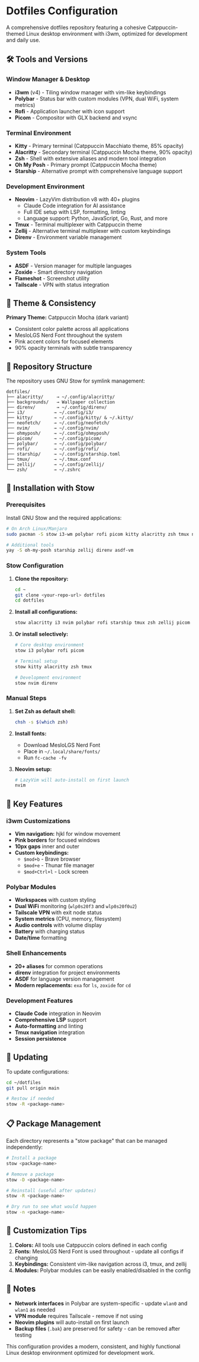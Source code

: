 # Dotfiles Configuration

A comprehensive dotfiles repository featuring a cohesive Catppuccin-themed Linux desktop environment with i3wm, optimized for development and daily use.

## 🛠️ Tools and Versions

### Window Manager & Desktop
- **i3wm** (v4) - Tiling window manager with vim-like keybindings
- **Polybar** - Status bar with custom modules (VPN, dual WiFi, system metrics)
- **Rofi** - Application launcher with icon support
- **Picom** - Compositor with GLX backend and vsync

### Terminal Environment
- **Kitty** - Primary terminal (Catppuccin Macchiato theme, 85% opacity)
- **Alacritty** - Secondary terminal (Catppuccin Mocha theme, 90% opacity)
- **Zsh** - Shell with extensive aliases and modern tool integration
- **Oh My Posh** - Primary prompt (Catppuccin Mocha theme)
- **Starship** - Alternative prompt with comprehensive language support

### Development Environment
- **Neovim** - LazyVim distribution v8 with 40+ plugins
  - Claude Code integration for AI assistance
  - Full IDE setup with LSP, formatting, linting
  - Language support: Python, JavaScript, Go, Rust, and more
- **Tmux** - Terminal multiplexer with Catppuccin theme
- **Zellij** - Alternative terminal multiplexer with custom keybindings
- **Direnv** - Environment variable management

### System Tools
- **ASDF** - Version manager for multiple languages
- **Zoxide** - Smart directory navigation
- **Flameshot** - Screenshot utility
- **Tailscale** - VPN with status integration

## 🎨 Theme & Consistency

**Primary Theme:** Catppuccin Mocha (dark variant)
- Consistent color palette across all applications
- MesloLGS Nerd Font throughout the system
- Pink accent colors for focused elements
- 90% opacity terminals with subtle transparency

## 📁 Repository Structure

The repository uses GNU Stow for symlink management:

```
dotfiles/
├── alacritty/     → ~/.config/alacritty/
├── backgrounds/   → Wallpaper collection
├── direnv/        → ~/.config/direnv/
├── i3/           → ~/.config/i3/
├── kitty/        → ~/.config/kitty/ & ~/.kitty/
├── neofetch/     → ~/.config/neofetch/
├── nvim/         → ~/.config/nvim/
├── ohmyposh/     → ~/.config/ohmyposh/
├── picom/        → ~/.config/picom/
├── polybar/      → ~/.config/polybar/
├── rofi/         → ~/.config/rofi/
├── starship/     → ~/.config/starship.toml
├── tmux/         → ~/.tmux.conf
├── zellij/       → ~/.config/zellij/
└── zsh/          → ~/.zshrc
```

## 🚀 Installation with Stow

### Prerequisites

Install GNU Stow and the required applications:

```bash
# On Arch Linux/Manjaro
sudo pacman -S stow i3-wm polybar rofi picom kitty alacritty zsh tmux neovim

# Additional tools
yay -S oh-my-posh starship zellij direnv asdf-vm
```

### Stow Configuration

1. **Clone the repository:**
   ```bash
   cd ~
   git clone <your-repo-url> dotfiles
   cd dotfiles
   ```

2. **Install all configurations:**
   ```bash
   stow alacritty i3 nvim polybar rofi starship tmux zsh zellij picom direnv ohmyposh kitty
   ```

3. **Or install selectively:**
   ```bash
   # Core desktop environment
   stow i3 polybar rofi picom
   
   # Terminal setup
   stow kitty alacritty zsh tmux
   
   # Development environment
   stow nvim direnv
   ```

### Manual Steps

1. **Set Zsh as default shell:**
   ```bash
   chsh -s $(which zsh)
   ```

2. **Install fonts:**
   - Download MesloLGS Nerd Font
   - Place in `~/.local/share/fonts/`
   - Run `fc-cache -fv`

3. **Neovim setup:**
   ```bash
   # LazyVim will auto-install on first launch
   nvim
   ```

## 🔧 Key Features

### i3wm Customizations
- **Vim navigation:** hjkl for window movement
- **Pink borders** for focused windows
- **10px gaps** inner and outer
- **Custom keybindings:**
  - `$mod+b` - Brave browser
  - `$mod+e` - Thunar file manager
  - `$mod+Ctrl+l` - Lock screen

### Polybar Modules
- **Workspaces** with custom styling
- **Dual WiFi** monitoring (`wlp0s20f3` and `wlp0s20f0u2`)
- **Tailscale VPN** with exit node status
- **System metrics** (CPU, memory, filesystem)
- **Audio controls** with volume display
- **Battery** with charging status
- **Date/time** formatting

### Shell Enhancements
- **20+ aliases** for common operations
- **direnv** integration for project environments
- **ASDF** for language version management
- **Modern replacements:** `exa` for `ls`, `zoxide` for `cd`

### Development Features
- **Claude Code** integration in Neovim
- **Comprehensive LSP** support
- **Auto-formatting** and linting
- **Tmux navigation** integration
- **Session persistence**

## 🔄 Updating

To update configurations:

```bash
cd ~/dotfiles
git pull origin main

# Restow if needed
stow -R <package-name>
```

## 📋 Package Management

Each directory represents a "stow package" that can be managed independently:

```bash
# Install a package
stow <package-name>

# Remove a package
stow -D <package-name>

# Reinstall (useful after updates)
stow -R <package-name>

# Dry run to see what would happen
stow -n <package-name>
```

## 🎯 Customization Tips

1. **Colors:** All tools use Catppuccin colors defined in each config
2. **Fonts:** MesloLGS Nerd Font is used throughout - update all configs if changing
3. **Keybindings:** Consistent vim-like navigation across i3, tmux, and zellij
4. **Modules:** Polybar modules can be easily enabled/disabled in the config

## 🚨 Notes

- **Network interfaces** in Polybar are system-specific - update `wlan0` and `wlan1` as needed
- **VPN module** requires Tailscale - remove if not using
- **Neovim plugins** will auto-install on first launch
- **Backup files** (`.bak`) are preserved for safety - can be removed after testing

This configuration provides a modern, consistent, and highly functional Linux desktop environment optimized for development work.